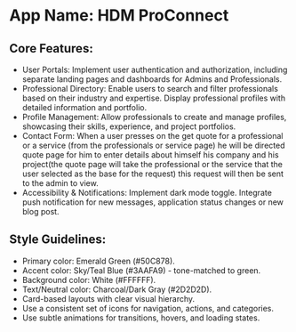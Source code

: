 # **App Name**: HDM ProConnect

## Core Features:

- User Portals: Implement user authentication and authorization, including separate landing pages and dashboards for Admins and Professionals.
- Professional Directory: Enable users to search and filter professionals based on their industry and expertise. Display professional profiles with detailed information and portfolio.
- Profile Management: Allow professionals to create and manage profiles, showcasing their skills, experience, and project portfolios.
- Contact Form: When a user presses on the get quote for a professional or a service (from the professionals or service page) he will be directed quote page for him to enter details about himself his company and his project(the quote page will take the professional or the service that the user selected as the base for the request) this request will then be sent to the admin to view.
- Accessibility & Notifications: Implement dark mode toggle. Integrate push notification for new messages, application status changes or new blog post.

## Style Guidelines:

- Primary color: Emerald Green (#50C878).
- Accent color: Sky/Teal Blue (#3AAFA9) - tone-matched to green.
- Background color: White (#FFFFFF).
- Text/Neutral color: Charcoal/Dark Gray (#2D2D2D).
- Card-based layouts with clear visual hierarchy.
- Use a consistent set of icons for navigation, actions, and categories.
- Use subtle animations for transitions, hovers, and loading states.
